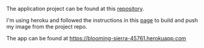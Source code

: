 The application project can be found at this [repository](https://github.com/guting-h/Countries_data). 

I'm using heroku and followed the instructions in this [page](https://devcenter.heroku.com/articles/container-registry-and-runtime) to build and push my image from the project repo. 

The app can be found at https://blooming-sierra-45761.herokuapp.com

